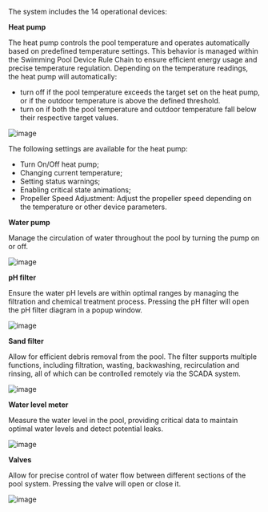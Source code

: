 The system includes the 14 operational devices:

**Heat pump**

The heat pump controls the pool temperature and operates automatically based on predefined temperature settings. This behavior is managed within the Swimming Pool Device Rule Chain to ensure efficient energy usage and precise temperature regulation. Depending on the temperature readings, the heat pump will automatically:
* turn off if the pool temperature exceeds the target set on the heat pump, or if the outdoor temperature is above the defined threshold.
* turn on if both the pool temperature and outdoor temperature fall below their respective target values.

![image](https://img.thingsboard.io/solutions/swimming_pool_scada_system/scada-devices/heat-pump-high-performance.png)

The following settings are available for the heat pump:

- Turn On/Off heat pump;
- Changing current temperature;
- Setting status warnings;
- Enabling critical state animations;
- Propeller Speed Adjustment: Adjust the propeller speed depending on the temperature or other device parameters.

**Water pump**

Manage the circulation of water throughout the pool by turning the pump on or off.

![image](https://img.thingsboard.io/solutions/swimming_pool_scada_system/scada-devices/water-pump-high-performance.png)

**pH filter**

Ensure the water pH levels are within optimal ranges by managing the filtration and chemical treatment process. Pressing the pH filter will open the pH filter diagram in a popup window.

![image](https://img.thingsboard.io/solutions/swimming_pool_scada_system/scada-devices/ph-filter-high-performance.png)

**Sand filter**

Allow for efficient debris removal from the pool. The filter supports multiple functions, including filtration, wasting, backwashing, recirculation and rinsing, all of which can be controlled remotely via the SCADA system.

![image](https://img.thingsboard.io/solutions/swimming_pool_scada_system/scada-devices/sand-filter-high-performance.png)

**Water level meter**

Measure the water level in the pool, providing critical data to maintain optimal water levels and detect potential leaks.

![image](https://img.thingsboard.io/solutions/swimming_pool_scada_system/scada-devices/hp-pool-performance.png)

**Valves**

Allow for precise control of water flow between different sections of the pool system. Pressing the valve will open or close it.

![image](https://img.thingsboard.io/solutions/swimming_pool_scada_system/scada-devices/valve-high-performance.png)